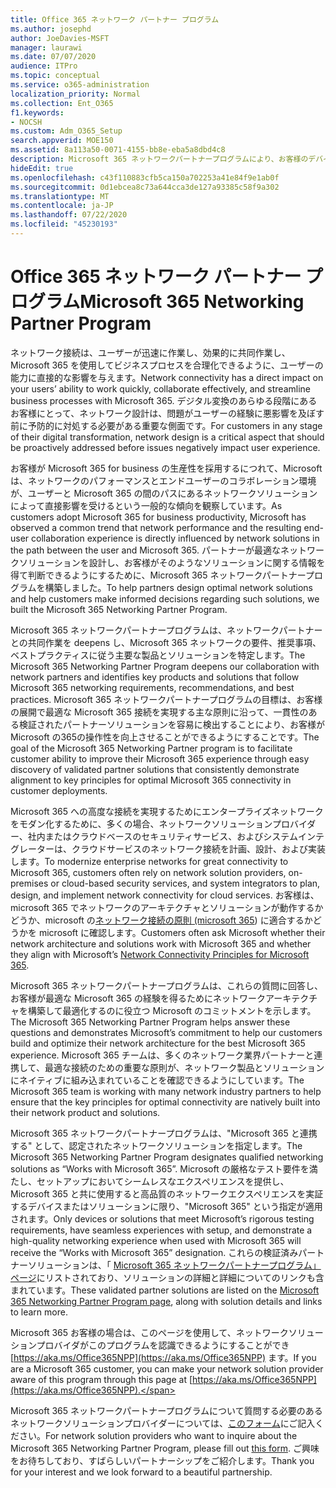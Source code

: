 ```yaml
---
title: Office 365 ネットワーク パートナー プログラム
ms.author: josephd
author: JoeDavies-MSFT
manager: laurawi
ms.date: 07/07/2020
audience: ITPro
ms.topic: conceptual
ms.service: o365-administration
localization_priority: Normal
ms.collection: Ent_O365
f1.keywords:
- NOCSH
ms.custom: Adm_O365_Setup
search.appverid: MOE150
ms.assetid: 8a113a50-0071-4155-bb8e-eba5a8dbd4c8
description: Microsoft 365 ネットワークパートナープログラムにより、お客様のデバイスは Microsoft 365 の動作として認定されるようになります。
hideEdit: true
ms.openlocfilehash: c43f110883cfb5ca150a702253a41e84f9e1ab0f
ms.sourcegitcommit: 0d1ebcea8c73a644cca3de127a93385c58f9a302
ms.translationtype: MT
ms.contentlocale: ja-JP
ms.lasthandoff: 07/22/2020
ms.locfileid: "45230193"
---
```

# <a name="microsoft-365-networking-partner-program"></a><span data-ttu-id="2b8f2-103">Office 365 ネットワーク パートナー プログラム</span><span class="sxs-lookup"><span data-stu-id="2b8f2-103">Microsoft 365 Networking Partner Program</span></span>

<span data-ttu-id="2b8f2-104">ネットワーク接続は、ユーザーが迅速に作業し、効果的に共同作業し、Microsoft 365 を使用してビジネスプロセスを合理化できるように、ユーザーの能力に直接的な影響を与えます。</span><span class="sxs-lookup"><span data-stu-id="2b8f2-104">Network connectivity has a direct impact on your users’ ability to work quickly, collaborate effectively, and streamline business processes with Microsoft 365.</span></span> <span data-ttu-id="2b8f2-105">デジタル変換のあらゆる段階にあるお客様にとって、ネットワーク設計は、問題がユーザーの経験に悪影響を及ぼす前に予防的に対処する必要がある重要な側面です。</span><span class="sxs-lookup"><span data-stu-id="2b8f2-105">For customers in any stage of their digital transformation, network design is a critical aspect that should be proactively addressed before issues negatively impact user experience.</span></span>

<span data-ttu-id="2b8f2-106">お客様が Microsoft 365 for business の生産性を採用するにつれて、Microsoft は、ネットワークのパフォーマンスとエンドユーザーのコラボレーション環境が、ユーザーと Microsoft 365 の間のパスにあるネットワークソリューションによって直接影響を受けるという一般的な傾向を観察しています。</span><span class="sxs-lookup"><span data-stu-id="2b8f2-106">As customers adopt Microsoft 365 for business productivity, Microsoft has observed a common trend that network performance and the resulting end-user collaboration experience is directly influenced by network solutions in the path between the user and Microsoft 365.</span></span> <span data-ttu-id="2b8f2-107">パートナーが最適なネットワークソリューションを設計し、お客様がそのようなソリューションに関する情報を得て判断できるようにするために、Microsoft 365 ネットワークパートナープログラムを構築しました。</span><span class="sxs-lookup"><span data-stu-id="2b8f2-107">To help partners design optimal network solutions and help customers make informed decisions regarding such solutions, we built the Microsoft 365 Networking Partner Program.</span></span>

<span data-ttu-id="2b8f2-108">Microsoft 365 ネットワークパートナープログラムは、ネットワークパートナーとの共同作業を deepens し、Microsoft 365 ネットワークの要件、推奨事項、ベストプラクティスに従う主要な製品とソリューションを特定します。</span><span class="sxs-lookup"><span data-stu-id="2b8f2-108">The Microsoft 365 Networking Partner Program deepens our collaboration with network partners and identifies key products and solutions that follow Microsoft 365 networking requirements, recommendations, and best practices.</span></span> <span data-ttu-id="2b8f2-109">Microsoft 365 ネットワークパートナープログラムの目標は、お客様の展開で最適な Microsoft 365 接続を実現する主な原則に沿って、一貫性のある検証されたパートナーソリューションを容易に検出することにより、お客様が Microsoft の365の操作性を向上させることができるようにすることです。</span><span class="sxs-lookup"><span data-stu-id="2b8f2-109">The goal of the Microsoft 365 Networking Partner program is to facilitate customer ability to improve their Microsoft 365 experience through easy discovery of validated partner solutions that consistently demonstrate alignment to key principles for optimal Microsoft 365 connectivity in customer deployments.</span></span>

<span data-ttu-id="2b8f2-110">Microsoft 365 への高度な接続を実現するためにエンタープライズネットワークをモダン化するために、多くの場合、ネットワークソリューションプロバイダー、社内またはクラウドベースのセキュリティサービス、およびシステムインテグレーターは、クラウドサービスのネットワーク接続を計画、設計、および実装します。</span><span class="sxs-lookup"><span data-stu-id="2b8f2-110">To modernize enterprise networks for great connectivity to Microsoft 365, customers often rely on network solution providers, on-premises or cloud-based security services, and system integrators to plan, design, and implement network connectivity for cloud services.</span></span> <span data-ttu-id="2b8f2-111">お客様は、microsoft 365 でネットワークのアーキテクチャとソリューションが動作するかどうか、microsoft の[ネットワーク接続の原則 (microsoft 365](https://aka.ms/PNC)) に適合するかどうかを microsoft に確認します。</span><span class="sxs-lookup"><span data-stu-id="2b8f2-111">Customers often ask Microsoft whether their network architecture and solutions work with Microsoft 365 and whether they align with Microsoft’s [Network Connectivity Principles for Microsoft 365](https://aka.ms/PNC).</span></span>

<span data-ttu-id="2b8f2-112">Microsoft 365 ネットワークパートナープログラムは、これらの質問に回答し、お客様が最適な Microsoft 365 の経験を得るためにネットワークアーキテクチャを構築して最適化するのに役立つ Microsoft のコミットメントを示します。</span><span class="sxs-lookup"><span data-stu-id="2b8f2-112">The Microsoft 365 Networking Partner Program helps answer these questions and demonstrates Microsoft’s commitment to help our customers build and optimize their network architecture for the best Microsoft 365 experience.</span></span> <span data-ttu-id="2b8f2-113">Microsoft 365 チームは、多くのネットワーク業界パートナーと連携して、最適な接続のための重要な原則が、ネットワーク製品とソリューションにネイティブに組み込まれていることを確認できるようにしています。</span><span class="sxs-lookup"><span data-stu-id="2b8f2-113">The Microsoft 365 team is working with many network industry partners to help ensure that the key principles for optimal connectivity are natively built into their network product and solutions.</span></span>

<span data-ttu-id="2b8f2-114">Microsoft 365 ネットワークパートナープログラムは、"Microsoft 365 と連携する" として、認定されたネットワークソリューションを指定します。</span><span class="sxs-lookup"><span data-stu-id="2b8f2-114">The Microsoft 365 Networking Partner Program designates qualified networking solutions as “Works with Microsoft 365”.</span></span> <span data-ttu-id="2b8f2-115">Microsoft の厳格なテスト要件を満たし、セットアップにおいてシームレスなエクスペリエンスを提供し、Microsoft 365 と共に使用すると高品質のネットワークエクスペリエンスを実証するデバイスまたはソリューションに限り、"Microsoft 365" という指定が適用されます。</span><span class="sxs-lookup"><span data-stu-id="2b8f2-115">Only devices or solutions that meet Microsoft’s rigorous testing requirements, have seamless experiences with setup, and demonstrate a high-quality networking experience when used with Microsoft 365 will receive the “Works with Microsoft 365” designation.</span></span> <span data-ttu-id="2b8f2-116">これらの検証済みパートナーソリューションは、「 [Microsoft 365 ネットワークパートナープログラム」ページ](https://www.microsoft.com/microsoft-365/partners/O365networkingpartners)にリストされており、ソリューションの詳細と詳細についてのリンクも含まれています。</span><span class="sxs-lookup"><span data-stu-id="2b8f2-116">These validated partner solutions are listed on the [Microsoft 365 Networking Partner Program page](https://www.microsoft.com/microsoft-365/partners/O365networkingpartners), along with solution details and links to learn more.</span></span>

<span data-ttu-id="2b8f2-117">Microsoft 365 お客様の場合は、このページを使用して、ネットワークソリューションプロバイダがこのプログラムを認識できるようにすることができ [https://aka.ms/Office365NPP](https://aka.ms/Office365NPP) ます。</span><span class="sxs-lookup"><span data-stu-id="2b8f2-117">If you are a Microsoft 365 customer, you can make your network solution provider aware of this program through this page at [https://aka.ms/Office365NPP](https://aka.ms/Office365NPP).</span></span>

<span data-ttu-id="2b8f2-118">Microsoft 365 ネットワークパートナープログラムについて質問する必要のあるネットワークソリューションプロバイダーについては、[このフォーム](https://forms.office.com/Pages/ResponsePage.aspx?id=v4j5cvGGr0GRqy180BHbRyMNEapKtzJHu98R0YXYz1RUN0QxSUVEWTdRVTdIV1RTWjIzOVk0QkE4US4u)にご記入ください。</span><span class="sxs-lookup"><span data-stu-id="2b8f2-118">For network solution providers who want to inquire about the Microsoft 365 Networking Partner Program, please fill out [this form](https://forms.office.com/Pages/ResponsePage.aspx?id=v4j5cvGGr0GRqy180BHbRyMNEapKtzJHu98R0YXYz1RUN0QxSUVEWTdRVTdIV1RTWjIzOVk0QkE4US4u).</span></span> <span data-ttu-id="2b8f2-119">ご興味をお待ちしており、すばらしいパートナーシップをご紹介します。</span><span class="sxs-lookup"><span data-stu-id="2b8f2-119">Thank you for your interest and we look forward to a beautiful partnership.</span></span>

